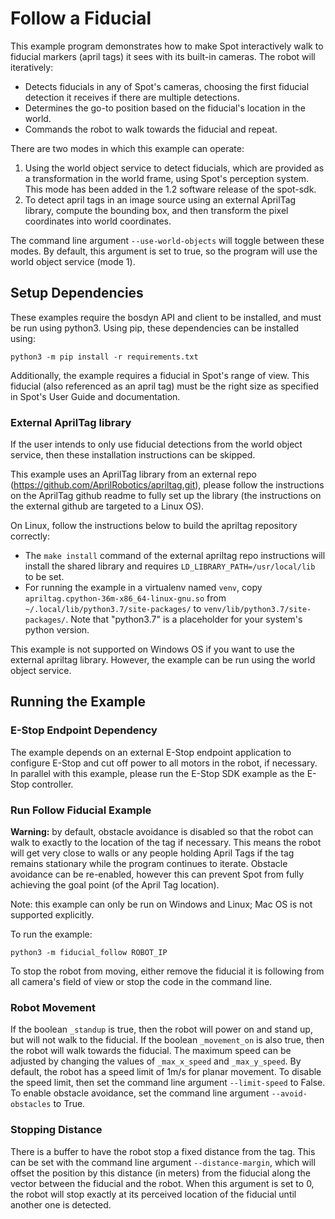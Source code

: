 <!--
Copyright (c) 2023 Boston Dynamics, Inc.  All rights reserved.

Downloading, reproducing, distributing or otherwise using the SDK Software
is subject to the terms and conditions of the Boston Dynamics Software
Development Kit License (20191101-BDSDK-SL).
-->

# Follow a Fiducial

This example program demonstrates how to make Spot interactively walk to fiducial markers (april tags) it sees with its built-in cameras. The robot will iteratively:

- Detects fiducials in any of Spot's cameras, choosing the first fiducial detection it receives if there are multiple detections.
- Determines the go-to position based on the fiducial's location in the world.
- Commands the robot to walk towards the fiducial and repeat.

There are two modes in which this example can operate:

1. Using the world object service to detect fiducials, which are provided as a transformation in the world frame, using Spot's perception system. This mode has been added in the 1.2 software release of the spot-sdk.
2. To detect april tags in an image source using an external AprilTag library, compute the bounding box, and then transform the pixel coordinates into world coordinates.

The command line argument `--use-world-objects` will toggle between these modes. By default, this argument is set to true, so the program will use the world object service (mode 1).

## Setup Dependencies

These examples require the bosdyn API and client to be installed, and must be run using python3. Using pip, these dependencies can be installed using:

```
python3 -m pip install -r requirements.txt
```

Additionally, the example requires a fiducial in Spot's range of view. This fiducial (also referenced as an april tag) must be the right size as specified in Spot's User Guide and documentation.

### External AprilTag library

If the user intends to only use fiducial detections from the world object service, then these installation instructions can be skipped.

This example uses an AprilTag library from an external repo (https://github.com/AprilRobotics/apriltag.git), please follow the instructions on the AprilTag github readme to fully set up the library (the instructions on the external github are targeted to a Linux OS).

On Linux, follow the instructions below to build the apriltag repository correctly:

- The `make install` command of the external apriltag repo instructions will install the shared library and requires `LD_LIBRARY_PATH=/usr/local/lib` to be set.
- For running the example in a virtualenv named `venv`, copy `apriltag.cpython-36m-x86_64-linux-gnu.so` from `~/.local/lib/python3.7/site-packages/` to `venv/lib/python3.7/site-packages/`. Note that "python3.7" is a placeholder for your system's python version.

This example is not supported on Windows OS if you want to use the external apriltag library. However, the example can be run using the world object service.

## Running the Example

### E-Stop Endpoint Dependency

The example depends on an external E-Stop endpoint application to configure E-Stop and cut off power to all motors in the robot, if necessary. In parallel with this example, please run the E-Stop SDK example as the E-Stop controller.

### Run Follow Fiducial Example

**Warning:** by default, obstacle avoidance is disabled so that the robot can walk to exactly to the location of the tag if necessary. This means the robot will get very close to walls or any people holding April Tags if the tag remains stationary while the program continues to iterate. Obstacle avoidance can be re-enabled, however this can prevent Spot from fully achieving the goal point (of the April Tag location).

Note: this example can only be run on Windows and Linux; Mac OS is not supported explicitly.

To run the example:

```
python3 -m fiducial_follow ROBOT_IP
```

To stop the robot from moving, either remove the fiducial it is following from all camera's field of view or stop the code in the command line.

### Robot Movement

If the boolean `_standup` is true, then the robot will power on and stand up, but will not walk to the fiducial. If the boolean `_movement_on` is also true, then the robot will walk towards the fiducial. The maximum speed can be adjusted by changing the values of `_max_x_speed` and `_max_y_speed`. By default, the robot has a speed limit of 1m/s for planar movement. To disable the speed limit, then set the command line argument `--limit-speed` to False. To enable obstacle avoidance, set the command line argument `--avoid-obstacles` to True.

### Stopping Distance

There is a buffer to have the robot stop a fixed distance from the tag. This can be set with the command line argument `--distance-margin`, which will offset the position by this distance (in meters) from the fiducial along the vector between the fiducial and the robot. When this argument is set to 0, the robot will stop exactly at its perceived location of the fiducial until another one is detected.
